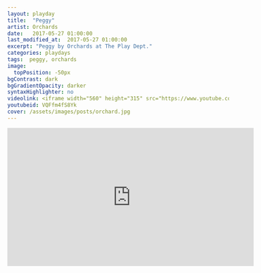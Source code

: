 ```yaml
---
layout: playday
title:  "Peggy"
artist: Orchards
date:   2017-05-27 01:00:00
last_modified_at:  2017-05-27 01:00:00
excerpt: "Peggy by Orchards at The Play Dept."
categories: playdays
tags:  peggy, orchards
image:
  topPosition: -50px
bgContrast: dark
bgGradientOpacity: darker
syntaxHighlighter: no
videolink: <iframe width="560" height="315" src="https://www.youtube.com/embed/VQFfm4fS8Yk?rel=0&amp;showinfo=0" frameborder="0" allowfullscreen></iframe>
youtubeid: VQFfm4fS8Yk
cover: /assets/images/posts/orchard.jpg
---
```


<iframe width="560" height="315" src="https://www.youtube.com/embed/VQFfm4fS8Yk?rel=0&amp;showinfo=0" frameborder="0" allowfullscreen></iframe>